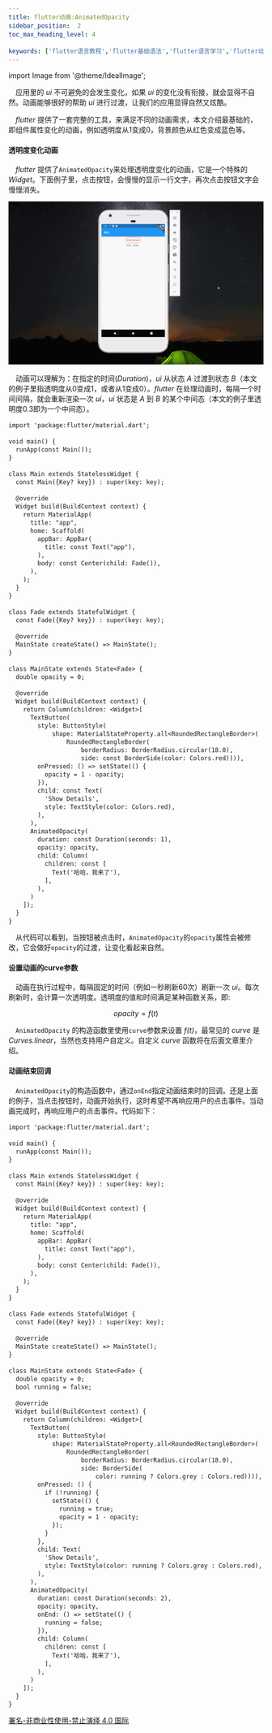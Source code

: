 ```yaml
---
title: flutter动画:AnimatedOpacity
sidebar_position:  2
toc_max_heading_level: 4

keywords: ['flutter语言教程','flutter基础语法','flutter语言学习','flutter动画']
---
```


<head>
  <link rel="stylesheet" href="https://cdn.jsdelivr.net/npm/katex@0.13.24/dist/katex.min.css" integrity="sha384-odtC+0UGzzFL/6PNoE8rX/SPcQDXBJ+uRepguP4QkPCm2LBxH3FA3y+fKSiJ+AmM" crossorigin="anonymous" />
</head>

import Image from '@theme/IdealImage';

 应用里的 _ui_ 不可避免的会发生变化，如果 _ui_ 的变化没有衔接，就会显得不自然。动画能够很好的帮助 _ui_ 进行过渡，让我们的应用显得自然又炫酷。

 _flutter_ 提供了一套完整的工具，来满足不同的动画需求，本文介绍最基础的，即组件属性变化的动画，例如透明度从1变成0，背景颜色从红色变成蓝色等。

#### 透明度变化动画

 _flutter_ 提供了`AnimatedOpacity`来处理透明度变化的动画，它是一个特殊的 _Widget_。下面例子里，点击按钮，会慢慢的显示一行文字，再次点击按钮文字会慢慢消失。

![透明度变化](./asserts/flutter_opacity.gif)

 动画可以理解为：在指定的时间(_Duration_)，_ui_ 从状态 _A_ 过渡到状态 _B_（本文的例子里指透明度从0变成1，或者从1变成0）。_flutter_ 在处理动画时，每隔一个时间间隔，就会重新渲染一次 _ui_，_ui_ 状态是 _A_ 到 _B_ 的某个中间态（本文的例子里透明度0.3即为一个中间态）。

    import 'package:flutter/material.dart';

    void main() {
      runApp(const Main());
    }

    class Main extends StatelessWidget {
      const Main({Key? key}) : super(key: key);

      @override
      Widget build(BuildContext context) {
        return MaterialApp(
          title: "app",
          home: Scaffold(
            appBar: AppBar(
              title: const Text("app"),
            ),
            body: const Center(child: Fade()),
          ),
        );
      }
    }

    class Fade extends StatefulWidget {
      const Fade({Key? key}) : super(key: key);

      @override
      MainState createState() => MainState();
    }

    class MainState extends State<Fade> {
      double opacity = 0;

      @override
      Widget build(BuildContext context) {
        return Column(children: <Widget>[
          TextButton(
            style: ButtonStyle(
                shape: MaterialStateProperty.all<RoundedRectangleBorder>(
                    RoundedRectangleBorder(
                        borderRadius: BorderRadius.circular(18.0),
                        side: const BorderSide(color: Colors.red)))),
            onPressed: () => setState(() {
              opacity = 1 - opacity;
            }),
            child: const Text(
              'Show Details',
              style: TextStyle(color: Colors.red),
            ),
          ),
          AnimatedOpacity(
            duration: const Duration(seconds: 1),
            opacity: opacity,
            child: Column(
              children: const [
                Text('哈哈，我来了'),
              ],
            ),
          )
        ]);
      }
    }

 从代码可以看到，当按钮被点击时，`AnimatedOpacity`的`opacity`属性会被修改，它会做好`opacity`的过渡，让变化看起来自然。

#### 设置动画的curve参数

 动画在执行过程中，每隔固定的时间（例如一秒刷新60次）刷新一次 _ui_。每次刷新时，会计算一次透明度。透明度的值和时间满足某种函数关系，即:

$$
opacity = f(t)
$$

 `AnimatedOpacity` 的构造函数里使用`curve`参数来设置 _f(t)_，最常见的 _curve_ 是 _Curves.linear_，当然也支持用户自定义。自定义 _curve_ 函数将在后面文章里介绍。

#### 动画结束回调

 `AnimatedOpacity`的构造函数中，通过`onEnd`指定动画结束时的回调。还是上面的例子，当点击按钮时，动画开始执行，这时希望不再响应用户的点击事件。当动画完成时，再响应用户的点击事件。代码如下：

    import 'package:flutter/material.dart';

    void main() {
      runApp(const Main());
    }

    class Main extends StatelessWidget {
      const Main({Key? key}) : super(key: key);

      @override
      Widget build(BuildContext context) {
        return MaterialApp(
          title: "app",
          home: Scaffold(
            appBar: AppBar(
              title: const Text("app"),
            ),
            body: const Center(child: Fade()),
          ),
        );
      }
    }

    class Fade extends StatefulWidget {
      const Fade({Key? key}) : super(key: key);

      @override
      MainState createState() => MainState();
    }

    class MainState extends State<Fade> {
      double opacity = 0;
      bool running = false;

      @override
      Widget build(BuildContext context) {
        return Column(children: <Widget>[
          TextButton(
            style: ButtonStyle(
                shape: MaterialStateProperty.all<RoundedRectangleBorder>(
                    RoundedRectangleBorder(
                        borderRadius: BorderRadius.circular(18.0),
                        side: BorderSide(
                            color: running ? Colors.grey : Colors.red)))),
            onPressed: () {
              if (!running) {
                setState(() {
                  running = true;
                  opacity = 1 - opacity;
                });
              }
            },
            child: Text(
              'Show Details',
              style: TextStyle(color: running ? Colors.grey : Colors.red),
            ),
          ),
          AnimatedOpacity(
            duration: const Duration(seconds: 2),
            opacity: opacity,
            onEnd: () => setState(() {
              running = false;
            }),
            child: Column(
              children: const [
                Text('哈哈，我来了'),
              ],
            ),
          )
        ]);
      }
    }

[署名-非商业性使用-禁止演绎 4.0 国际](https://creativecommons.org/licenses/by-nc-nd/4.0/deed.zh)
